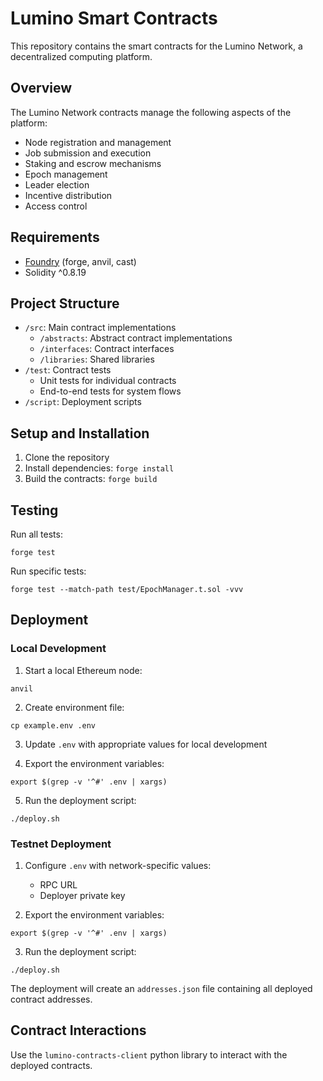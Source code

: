 # Lumino Smart Contracts

This repository contains the smart contracts for the Lumino Network, a decentralized computing platform.

## Overview

The Lumino Network contracts manage the following aspects of the platform:
- Node registration and management
- Job submission and execution
- Staking and escrow mechanisms
- Epoch management
- Leader election
- Incentive distribution
- Access control

## Requirements

- [Foundry](https://book.getfoundry.sh/) (forge, anvil, cast)
- Solidity ^0.8.19

## Project Structure

- `/src`: Main contract implementations
  - `/abstracts`: Abstract contract implementations
  - `/interfaces`: Contract interfaces
  - `/libraries`: Shared libraries
- `/test`: Contract tests
  - Unit tests for individual contracts
  - End-to-end tests for system flows
- `/script`: Deployment scripts

## Setup and Installation

1. Clone the repository
2. Install dependencies: `forge install`
3. Build the contracts: `forge build`

## Testing

Run all tests:
```
forge test
```

Run specific tests:
```
forge test --match-path test/EpochManager.t.sol -vvv
```

## Deployment

### Local Development

1. Start a local Ethereum node:
```
anvil
```

2. Create environment file:
```
cp example.env .env
```

3. Update `.env` with appropriate values for local development

4. Export the environment variables:
```
export $(grep -v '^#' .env | xargs)
```

5. Run the deployment script:
```
./deploy.sh
```

### Testnet Deployment

1. Configure `.env` with network-specific values:
   - RPC URL
   - Deployer private key

2. Export the environment variables:
```
export $(grep -v '^#' .env | xargs)
```

3. Run the deployment script:
```
./deploy.sh
```

The deployment will create an `addresses.json` file containing all deployed contract addresses.

## Contract Interactions

Use the `lumino-contracts-client` python library to interact with the deployed contracts.